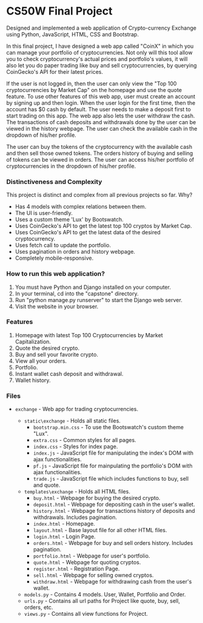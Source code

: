 # CS50W Final Project

Designed and implemented a web application of Crypto-currency Exchange using Python, JavaScript, HTML, CSS and Bootstrap.

In this final project, I have designed a web app called "CoinX" in which you can manage your portfolio of cryptocurrencies. Not only will this tool allow you to check cryptocurrency's actual prices and portfolio's values, it will also let you do paper trading like buy and sell cryptocurrencies, by querying CoinGecko's API for their latest prices.

If the user is not logged in, then the user can only view the "Top 100 cryptocurrencies by Market Cap" on the homepage and use the quote feature. To use other features of this web app, user must create an account by signing up and then login. When the user login for the first time, then the account has $0 cash by default. The user needs to make a deposit first to start trading on this app. The web app also lets the user withdraw the cash. The transactions of cash deposits and withdrawals done by the user can be viewed in the history webpage. The user can check the available cash in the dropdown of his/her profile.

The user can buy the tokens of the cryptocurrency with the available cash and then sell those owned tokens. The orders history of buying and selling of tokens can be viewed in orders. The user can access his/her portfolio of cryptocurrencies in the dropdown of his/her profile.

### Distinctiveness and Complexity

This project is distinct and complex from all previous projects so far. Why?

- Has 4 models with complex relations between them.
- The UI is user-friendly.
- Uses a custom theme 'Lux' by Bootswatch.
- Uses CoinGecko's API to get the latest top 100 cryptos by Market Cap.
- Uses CoinGecko's API to get the latest data of the desired cryptocurrency.
- Uses fetch call to update the portfolio.
- Uses pagination in orders and history webpage.
- Completely mobile-responsive.

### How to run this web application?

1. You must have Python and Django installed on your computer.
2. In your terminal, cd into the "capstone" directory.
3. Run "python manage.py runserver" to start the Django web server.
4. Visit the website in your browser.

### Features

1. Homepage with latest Top 100 Cryptocurrencies by Market Capitalization.
2. Quote the desired crypto.
3. Buy and sell your favorite crypto.
4. View all your orders.
5. Portfolio.
6. Instant wallet cash deposit and withdrawal.
7. Wallet history.

### Files

- `exchange` - Web app for trading cryptocurrencies.

  - `static\exchange` - Holds all static files.
    - `bootstrap.min.css` - To use the Bootswatch's custom theme "Lux".
    - `extra.css` - Common styles for all pages.
    - `index.css` - Styles for index page.
    - `index.js` - JavaScript file for manipulating the index's DOM with ajax functionalities.
    - `pf.js` - JavaScript file for mainpulating the portfolio's DOM with ajax functionalities.
    - `trade.js` - JavaScript file which includes functions to buy, sell and quote.
  - `templates\exchange` - Holds all HTML files.
    - `buy.html` - Webpage for buying the desired crypto.
    - `deposit.html` - Webpage for depositing cash in the user's wallet.
    - `history.html` - Webpage for transactions history of deposits and withdrawals. Includes pagination.
    - `index.html` - Homepage.
    - `layout.html` - Base layout file for all other HTML files.
    - `login.html` - Login Page.
    - `orders.html` - Webpage for buy and sell orders history. Includes pagination.
    - `portfolio.html` - Webpage for user's portfolio.
    - `quote.html` - Webpage for quoting cryptos.
    - `register.html` - Registration Page.
    - `sell.html` - Webpage for selling owned cryptos.
    - `withdraw.html` - Webpage for withdrawing cash from the user's wallet.
  - `models.py` - Contains 4 models. User, Wallet, Portfolio and Order.
  - `urls.py` - Contains all url paths for Project like quote, buy, sell, orders, etc.
  - `views.py` - Contains all view functions for Project.
